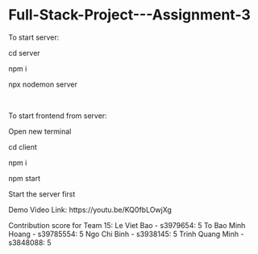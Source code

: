 # Full-Stack-Project---Assignment-3
To start server: 
  <p>cd server</p>
  <p>npm i</p>
  <p>npx nodemon server</p>
  <br/>

<p>To start frontend from server:</p>
  <p>Open new terminal</p>
  <p>cd client</p>
  <p>npm i</p>
  <p>npm start</p>
  
<p>Start the server first</p>

<p>Demo Video Link: https://youtu.be/KQ0fbLOwjXg</p>

Contribution score for Team 15:
Le Viet Bao - s3979654: 5
To Bao Minh Hoang - s39785554: 5
Ngo Chi Binh - s3938145: 5
Trinh Quang Minh - s3848088: 5